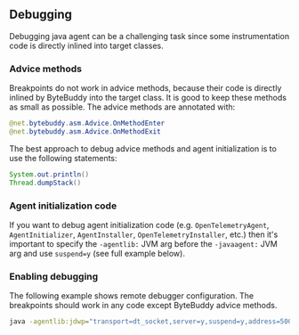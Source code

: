 ## Debugging

Debugging java agent can be a challenging task since some instrumentation
code is directly inlined into target classes.

### Advice methods

Breakpoints do not work in advice methods, because their code is directly inlined
by ByteBuddy into the target class. It is good to keep these methods as small as possible.
The advice methods are annotated with:

```java
@net.bytebuddy.asm.Advice.OnMethodEnter
@net.bytebuddy.asm.Advice.OnMethodExit
```

The best approach to debug advice methods and agent initialization is to use the following statements:

```java
System.out.println()
Thread.dumpStack()
```

### Agent initialization code

If you want to debug agent initialization code (e.g. `OpenTelemetryAgent`, `AgentInitializer`,
`AgentInstaller`, `OpenTelemetryInstaller`, etc.) then it's important to specify the `-agentlib:` JVM arg
before the `-javaagent:` JVM arg and use `suspend=y` (see full example below).

### Enabling debugging

The following example shows remote debugger configuration. The breakpoints
should work in any code except ByteBuddy advice methods.

```bash
java -agentlib:jdwp="transport=dt_socket,server=y,suspend=y,address=5000" -javaagent:opentelemetry-javaagent-<version>.jar -jar app.jar
```
